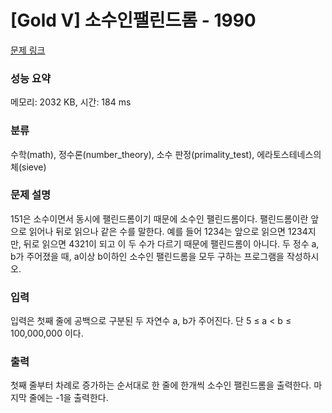 # [Gold V] 소수인팰린드롬 - 1990 

[문제 링크](https://www.acmicpc.net/problem/1990) 

### 성능 요약

메모리: 2032 KB, 시간: 184 ms

### 분류

수학(math), 정수론(number_theory), 소수 판정(primality_test), 에라토스테네스의 체(sieve)

### 문제 설명

<p>151은 소수이면서 동시에 팰린드롬이기 때문에 소수인 팰린드롬이다. 팰린드롬이란 앞으로 읽어나 뒤로 읽으나 같은 수를 말한다. 예를 들어 1234는 앞으로 읽으면 1234지만, 뒤로 읽으면 4321이 되고 이 두 수가 다르기 때문에 팰린드롬이 아니다. 두 정수 a, b가 주어졌을 때, a이상 b이하인 소수인 팰린드롬을 모두 구하는 프로그램을 작성하시오.</p>

### 입력 

 <p>입력은 첫째 줄에 공백으로 구분된 두 자연수 a, b가 주어진다. 단 5 ≤ a < b ≤ 100,000,000 이다.</p>

### 출력 

 <p>첫째 줄부터 차례로 증가하는 순서대로 한 줄에 한개씩 소수인 팰린드롬을 출력한다. 마지막 줄에는 -1을 출력한다.</p>


